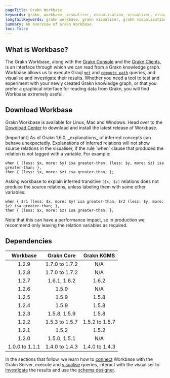 ```yaml
---
pageTitle: Grakn Workbase
keywords: grakn, workbase, visualiser, visualisation, visualizer, visualization
longTailKeywords: grakn workbase, grakn visualiser, grakn visualisation, grakn visualizer, grakn visualization
Summary: An overview of Grakn Workbase.
toc: false
---
```


## What is Workbase?
The Grakn Workbase, along with the [Grakn Console](../02-running-grakn/02-console.md) and the [Grakn Clients](../03-client-api/00-overview.md), is an interface through which we can read from a Grakn knowledge graph.
Workbase allows us to execute Graql [`get`](../11-query/02-get-query.md) and [`compute path`](../11-query/07-compute-query.md#compute-the-shortest-path) queries, and visualise and investigate their results.
Whether you need a tool to test and experiment with your newly created Grakn knowledge graph, or that you prefer a graphical interface for reading data from Grakn, you will find Workbase extremely useful.

## Download Workbase
Grakn Workbase is available for Linux, Mac and Windows. Head over to the [Download Center](https://grakn.ai/download#workbase) to download and install the latest release of Workbase.

<div class="note">
[Important]
As of Grakn 1.6.0, _explanations_ of inferred concepts can behave unexpectedly. Explanations of inferred relations will not show source relations in the visualiser, if the rule `when` clause that produced the relation is not tagged with a variable. For example:

<!-- test-ignore -->
```graql
when { (less: $x, more: $y) isa greater-than; (less: $y, more: $z) isa greater-than; },
then { (less: $x, more: $z) isa greater-than; };
```

Asking workbase to explain inferred transitive `($x, $z)` relations does not produce the source relations, unless labeling them with some other variables:

<!-- test-ignore -->
```graql
when { $r1 (less: $x, more: $y) isa greater-than; $r2 (less: $y, more: $z) isa greater-than; },
then { (less: $x, more: $z) isa greater-than; };
```
  
  Note that this can have a performance impact, so in production we recommend only leaving the relation variables as required.
</div>

## Dependencies

| Workbase       | Grakn Core          | Grakn KGMS          |
| :------------: | :-----------------: | :-----------------: |
| 1.2.9          | 1.7.0 to 1.7.2      | N/A                 |
| 1.2.8          | 1.7.0 to 1.7.2      | N/A                 |
| 1.2.7          | 1.6.1, 1.6.2        | 1.6.2               |
| 1.2.6          | 1.5.9               | N/A                 |
| 1.2.5          | 1.5.9               | 1.5.8               |
| 1.2.4          | 1.5.9               | 1.5.8               |
| 1.2.3          | 1.5.8, 1.5.9        | 1.5.8               |
| 1.2.2          | 1.5.3 to 1.5.7      | 1.5.2 to 1.5.7      |
| 1.2.1          | 1.5.2               | 1.5.2               |
| 1.2.0          | 1.5.0, 1.5.1        | N/A                 |
| 1.0.0 to 1.1.1 | 1.4.0 to 1.4.3      | 1.4.0 to 1.4.3      |


In the sections that follow, we learn how to [connect](../07-workbase/01-connection.md) Workbase with the Grakn Server, execute and [visualise](../07-workbase/02-visualisation.md) queries, interact with the visualiser to [investigate](../07-workbase/03-investigation.md) the results and use the [schema designer](../07-workbase/04-schema-designer.md).

